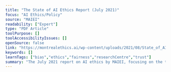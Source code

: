 ```yaml
---
title: "The State of AI Ethics Report (July 2021)"
focus: "AI Ethics/Policy"
source: "MAIEI"
readability: ["Expert"]
type: "PDF Article"
toolPurpose: []
toolAccessibilityIssues: []
openSource: false
link: "https://montrealethics.ai/wp-content/uploads/2021/08/State_of_AI_Ethics_Report_Volume_5_July_2021_FINAL.pdf"
keywords: []
learnTags: ["bias","ethics","fairness","researchCentre","trust"]
summary: "The July 2021 report on AI ethics by MAIEI, focusing on the themes of creativity, environment and geopolitics.  "
---
```


